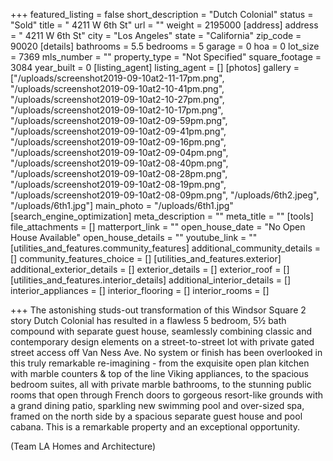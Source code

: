+++
featured_listing = false
short_description = "Dutch Colonial"
status = "Sold"
title = " 4211 W 6th St"
url = ""
weight = 2195000
[address]
address = " 4211 W 6th St"
city = "Los Angeles"
state = "California"
zip_code = 90020
[details]
bathrooms = 5.5
bedrooms = 5
garage = 0
hoa = 0
lot_size = 7369
mls_number = ""
property_type = "Not Specified"
square_footage = 3084
year_built = 0
[listing_agent]
listing_agent = []
[photos]
gallery = ["/uploads/screenshot2019-09-10at2-11-17pm.png", "/uploads/screenshot2019-09-10at2-10-41pm.png", "/uploads/screenshot2019-09-10at2-10-27pm.png", "/uploads/screenshot2019-09-10at2-10-17pm.png", "/uploads/screenshot2019-09-10at2-09-59pm.png", "/uploads/screenshot2019-09-10at2-09-41pm.png", "/uploads/screenshot2019-09-10at2-09-16pm.png", "/uploads/screenshot2019-09-10at2-09-04pm.png", "/uploads/screenshot2019-09-10at2-08-40pm.png", "/uploads/screenshot2019-09-10at2-08-28pm.png", "/uploads/screenshot2019-09-10at2-08-19pm.png", "/uploads/screenshot2019-09-10at2-08-09pm.png", "/uploads/6th2.jpeg", "/uploads/6th1.jpg"]
main_photo = "/uploads/6th1.jpg"
[search_engine_optimization]
meta_description = ""
meta_title = ""
[tools]
file_attachments = []
matterport_link = ""
open_house_date = "No Open House Available"
open_house_details = ""
youtube_link = ""
[utilities_and_features.community_features]
additional_community_details = []
community_features_choice = []
[utilities_and_features.exterior]
additional_exterior_details = []
exterior_details = []
exterior_roof = []
[utilities_and_features.interior_details]
additional_interior_details = []
interior_appliances = []
interior_flooring = []
interior_rooms = []

+++
The astonishing studs-out transformation of this Windsor Square 2 story Dutch Colonial has resulted in a flawless 5 bedroom, 5½ bath compound with separate guest house, seamlessly combining classic and contemporary design elements on a street-to-street lot with private gated street access off Van Ness Ave. No system or finish has been overlooked in this truly remarkable re-imagining - from the exquisite open plan kitchen with marble counters & top of the line Viking appliances, to the spacious bedroom suites, all with private marble bathrooms, to the stunning public rooms that open through French doors to gorgeous resort-like grounds with a grand dining patio, sparkling new swimming pool and over-sized spa, framed on the north side by a spacious separate guest house and pool cabana. This is a remarkable property and an exceptional opportunity.

(Team LA Homes and Architecture)